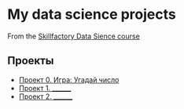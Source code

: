 # My data science projects
From the [Skillfactory Data Sience course](https://skillfactory.ru/data-scientist)

## Проекты

* [Проект 0. Игра: Угадай число](https://github.com/SkillfactoryDS/sf_data_sience/project0)
* [Проект 1. ______](____)
* [Проект 2. ______](____)

